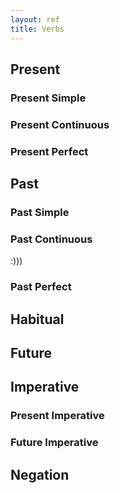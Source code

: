 ```yaml
---
layout: ref
title: Verbs
---
```




## Present

### Present Simple

### Present Continuous

### Present Perfect

## Past

### Past Simple

### Past Continuous

:)))
### Past Perfect

## Habitual

## Future

## Imperative

### Present Imperative

### Future Imperative

## Negation
